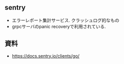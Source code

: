 ## sentry
+ エラーレポート集計サービス. クラッシュログ的なもの
+ grpcサーバのpanic recoveryで利用されている.

## 資料
+ https://docs.sentry.io/clients/go/



